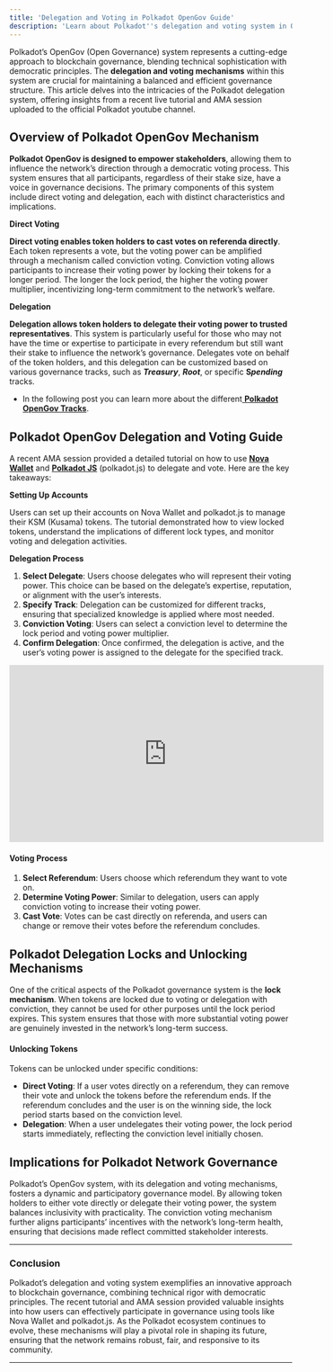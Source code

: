 ```yaml
---
title: 'Delegation and Voting in Polkadot OpenGov Guide'
description: 'Learn about Polkadot''s delegation and voting system in OpenGov, including a tutorial on using Nova Wallet and polkadot.js.'
---
```

Polkadot’s OpenGov (Open Governance) system represents a cutting-edge approach to blockchain governance, blending technical sophistication with democratic principles. The **delegation and voting mechanisms** within this system are crucial for maintaining a balanced and efficient governance structure. This article delves into the intricacies of the Polkadot delegation system, offering insights from a recent live tutorial and AMA session uploaded to the official Polkadot youtube channel.

Overview of Polkadot OpenGov Mechanism
--------------------------------------

**Polkadot OpenGov is designed to empower stakeholders**, allowing them to influence the network’s direction through a democratic voting process. This system ensures that all participants, regardless of their stake size, have a voice in governance decisions. The primary components of this system include direct voting and delegation, each with distinct characteristics and implications.

**Direct Voting**

**Direct voting enables token holders to cast votes on referenda directly**. Each token represents a vote, but the voting power can be amplified through a mechanism called conviction voting. Conviction voting allows participants to increase their voting power by locking their tokens for a longer period. The longer the lock period, the higher the voting power multiplier, incentivizing long-term commitment to the network’s welfare.

**Delegation**

**Delegation allows token holders to delegate their voting power to trusted representatives**. This system is particularly useful for those who may not have the time or expertise to participate in every referendum but still want their stake to influence the network’s governance. Delegates vote on behalf of the token holders, and this delegation can be customized based on various governance tracks, such as ***Treasury***, ***Root***, or specific **S*pending*** tracks.

- In the following post you can learn more about the different[ **Polkadot OpenGov Tracks**](https://dablock.com/guides/understanding-polkadot-opengov-tracks-guide/).

Polkadot OpenGov Delegation and Voting Guide
--------------------------------------------

A recent AMA session provided a detailed tutorial on how to use [**Nova Wallet**](https://dablock.com/dapps/nova-wallet/) and [**Polkadot JS**](https://dablock.com/dapps/polkadotjs/) (polkadot.js) to delegate and vote. Here are the key takeaways:

**Setting Up Accounts**

Users can set up their accounts on Nova Wallet and polkadot.js to manage their KSM (Kusama) tokens. The tutorial demonstrated how to view locked tokens, understand the implications of different lock types, and monitor voting and delegation activities.

**Delegation Process**

1. **Select Delegate**: Users choose delegates who will represent their voting power. This choice can be based on the delegate’s expertise, reputation, or alignment with the user’s interests.
2. **Specify Track**: Delegation can be customized for different tracks, ensuring that specialized knowledge is applied where most needed.
3. **Conviction Voting**: Users can select a conviction level to determine the lock period and voting power multiplier.
4. **Confirm Delegation**: Once confirmed, the delegation is active, and the user’s voting power is assigned to the delegate for the specified track.

<iframe allowfullscreen="allowfullscreen" frameborder="0" height="315" src="https://www.youtube.com/embed/tB474chCQfk?si=RgfheTjs1JFA0ose" title="YouTube video player" width="560"></iframe>

#### Voting Process

1. **Select Referendum**: Users choose which referendum they want to vote on.
2. **Determine Voting Power**: Similar to delegation, users can apply conviction voting to increase their voting power.
3. **Cast Vote**: Votes can be cast directly on referenda, and users can change or remove their votes before the referendum concludes.

Polkadot Delegation Locks and Unlocking Mechanisms
--------------------------------------------------

One of the critical aspects of the Polkadot governance system is the **lock mechanism**. When tokens are locked due to voting or delegation with conviction, they cannot be used for other purposes until the lock period expires. This system ensures that those with more substantial voting power are genuinely invested in the network’s long-term success.

#### Unlocking Tokens

Tokens can be unlocked under specific conditions:

- **Direct Voting**: If a user votes directly on a referendum, they can remove their vote and unlock the tokens before the referendum ends. If the referendum concludes and the user is on the winning side, the lock period starts based on the conviction level.
- **Delegation**: When a user undelegates their voting power, the lock period starts immediately, reflecting the conviction level initially chosen.

Implications for Polkadot Network Governance
--------------------------------------------

Polkadot’s OpenGov system, with its delegation and voting mechanisms, fosters a dynamic and participatory governance model. By allowing token holders to either vote directly or delegate their voting power, the system balances inclusivity with practicality. The conviction voting mechanism further aligns participants’ incentives with the network’s long-term health, ensuring that decisions made reflect committed stakeholder interests.

- - - - - -

### Conclusion

Polkadot’s delegation and voting system exemplifies an innovative approach to blockchain governance, combining technical rigor with democratic principles. The recent tutorial and AMA session provided valuable insights into how users can effectively participate in governance using tools like Nova Wallet and polkadot.js. As the Polkadot ecosystem continues to evolve, these mechanisms will play a pivotal role in shaping its future, ensuring that the network remains robust, fair, and responsive to its community.

- - - - - -